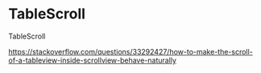 # TableScroll
TableScroll

https://stackoverflow.com/questions/33292427/how-to-make-the-scroll-of-a-tableview-inside-scrollview-behave-naturally
